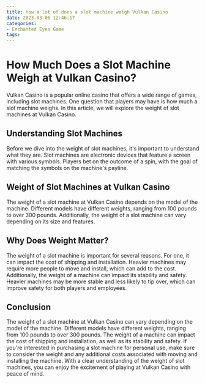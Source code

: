 ```yaml
---
title: how a lot of does a slot machine weigh Vulkan Casino
date: 2023-03-06 12:46:17
categories:
- Enchanted Eyes Game
tags:
---
```



# How Much Does a Slot Machine Weigh at Vulkan Casino?

Vulkan Casino is a popular online casino that offers a wide range of games, including slot machines. One question that players may have is how much a slot machine weighs. In this article, we will explore the weight of slot machines at Vulkan Casino.

## Understanding Slot Machines

Before we dive into the weight of slot machines, it's important to understand what they are. Slot machines are electronic devices that feature a screen with various symbols. Players bet on the outcome of a spin, with the goal of matching the symbols on the machine's payline.

## Weight of Slot Machines at Vulkan Casino

The weight of a slot machine at Vulkan Casino depends on the model of the machine. Different models have different weights, ranging from 100 pounds to over 300 pounds. Additionally, the weight of a slot machine can vary depending on its size and features.

## Why Does Weight Matter?

The weight of a slot machine is important for several reasons. For one, it can impact the cost of shipping and installation. Heavier machines may require more people to move and install, which can add to the cost. Additionally, the weight of a machine can impact its stability and safety. Heavier machines may be more stable and less likely to tip over, which can improve safety for both players and employees.

## Conclusion

The weight of a slot machine at Vulkan Casino can vary depending on the model of the machine. Different models have different weights, ranging from 100 pounds to over 300 pounds. The weight of a machine can impact the cost of shipping and installation, as well as its stability and safety. If you're interested in purchasing a slot machine for personal use, make sure to consider the weight and any additional costs associated with moving and installing the machine. With a clear understanding of the weight of slot machines, you can enjoy the excitement of playing at Vulkan Casino with peace of mind.